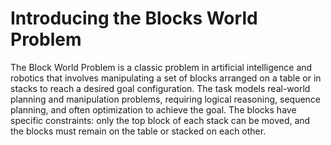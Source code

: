 # Introducing the Blocks World Problem

The Block World Problem is a classic problem in artificial intelligence and robotics that involves manipulating a set of blocks arranged on a table or in stacks to reach a desired goal configuration. The task models real-world planning and manipulation problems, requiring logical reasoning, sequence planning, and often optimization to achieve the goal. The blocks have specific constraints: only the top block of each stack can be moved, and the blocks must remain on the table or stacked on each other.
